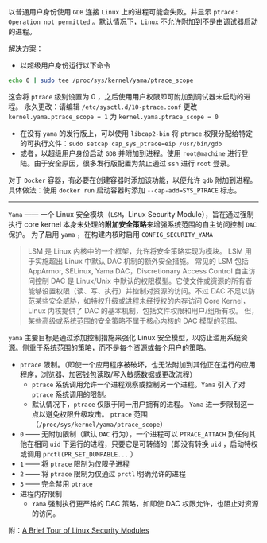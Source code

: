 以普通用户身份使用 `GDB` 连接 `Linux` 上的进程可能会失败。并显示 `ptrace: Operation not permitted` 。默认情况下，`Linux` 不允许附加到不是由调试器启动的进程。

解决方案：
- 以超级用户身份运行以下命令
```bash
echo 0 | sudo tee /proc/sys/kernel/yama/ptrace_scope
```
这会将 `ptrace` 级别设置为 0 ，之后使用用户权限即可附加到调试器未启动的进程。
永久更改：请编辑 `/etc/sysctl.d/10-ptrace.conf` 
更改 `kernel.yama.ptrace_scope = 1` 为 `kernel.yama.ptrace_scope = 0`

- 在没有 `yama` 的发行版上，可以使用 `libcap2-bin` 将 `ptrace` 权限分配给特定的可执行文件：`sudo setcap cap_sys_ptrace=eip /usr/bin/gdb`
- 或者，以超级用户身份启动 `GDB` 并附加到进程。使用 `root@machine` 进行登陆。由于安全原因，很多发行版配置为禁止通过 `ssh` 进行 `root` 登录。

对于 `Docker` 容器，有必要在创建容器时添加该功能，以便允许 `gdb` 附加到进程。具体做法：使用 `docker run` 启动容器时添加 `--cap-add=SYS_PTRACE` 标志。

---
`Yama` —— 一个 Linux 安全模块（`LSM`，Linux Security Module），旨在通过强制执行 core kernel 本身未处理的**附加安全策略**来增强系统范围的自主访问控制 `DAC` 保护。
为了启用 `yama` ，在构建内核时启用 `CONFIG_SECURITY_YAMA`
> LSM 是 Linux 内核中的一个框架，允许将安全策略实现为模块。
> LSM 用于实施超出 Linux 中默认 DAC 机制的额外安全措施。
> 常见的 LSM 包括 AppArmor, SELinux, Yama
> DAC，Discretionary Access Control 自主访问控制
> DAC 是 Linux/Unix 中默认的权限模型。它使文件或资源的所有者能够设置权限（读、写、执行）并控制对资源的访问。不过 DAC 不足以防范某些安全威胁，如特权升级或进程未经授权的内存访问
> Core Kernel，Linux 内核提供了 DAC 的基本机制，包括文件权限和用户/组所有权。
> 但，某些高级或系统范围的安全策略不属于核心内核的 DAC 模型的范围。

`yama` 主要目标是通过添加控制措施来强化 Linux 安全模型，以防止滥用系统资源。侧重于系统范围的策略，而不是每个资源或每个用户的策略。
- `ptrace` 限制。（即使一个应用程序被破坏，也无法附加到其他正在运行的应用程序，浏览器、加密钱包读取/写入敏感数据或更改流程）
	- `ptrace` 系统调用允许一个进程观察或控制另一个进程。`Yama` 引入了对 `ptrace` 系统调用的限制。
	- 默认情况下，`ptrace` 仅限于同一用户拥有的进程。 `Yama` 进一步限制这一点以避免权限升级攻击。
`ptrace` 范围（`/proc/sys/kernel/yama/ptrace_scope`）
- `0` —— 无附加限制（默认 `DAC` 行为），一个进程可以 `PTRACE_ATTACH` 到任何其他在相同 `uid` 下运行的进程，只要它是可转储的（即没有转换 `uid` ，启动特权或调用 `prctl(PR_SET_DUMPABLE...` ）
- `1` —— 将 `ptrace` 限制为仅限子进程
- `2` —— 将 `ptrace` 限制为仅通过 `prctl` 明确允许的进程
- `3` —— 完全禁用 `ptrace` 
- 进程内存限制
	- `Yama` 强制执行更严格的 DAC 策略，如即使 DAC 权限允许，也阻止对资源的访问。


附：[A Brief Tour of Linux Security Modules](https://www.starlab.io/blog/a-brief-tour-of-linux-security-modules)
